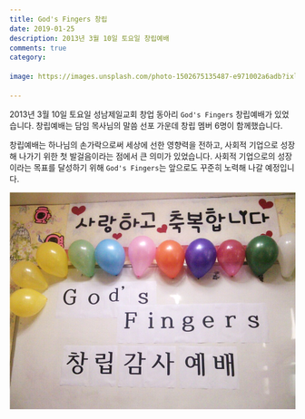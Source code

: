 ```yaml
---
title: God's Fingers 창립
date: 2019-01-25
description: 2013년 3월 10일 토요일 창립예배
comments: true
category:

image: https://images.unsplash.com/photo-1502675135487-e971002a6adb?ixlib=rb-1.2.1&ixid=eyJhcHBfaWQiOjEyMDd9&auto=format&fit=crop&w=1534&q=80

---
```


2013년 3월 10일 토요일 성남제일교회 창업 동아리 `God's Fingers` 창립예배가 있었습니다. 창립예배는 담임 목사님의 말씀 선포 가운데 창립 멤버 6명이 함께했습니다.

창립예배는 하나님의 손가락으로써 세상에 선한 영향력을 전하고, 사회적 기업으로 성장해 나가기 위한 첫 발걸음이라는 점에서 큰 의미가 있었습니다. 사회적 기업으로의 성장이라는 목표를 달성하기 위해 `God's Fingers`는 앞으로도 꾸준히 노력해 나갈 예정입니다.

![God's Fingers 창립예배](/images/photos/2012-03-10-foundation.png)
